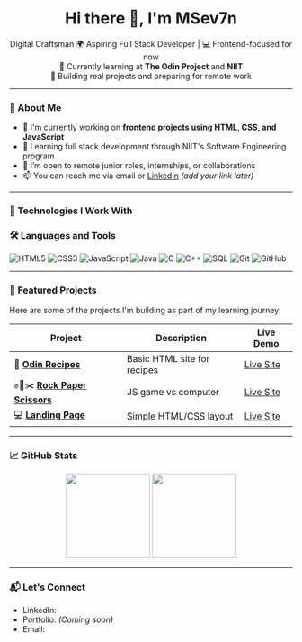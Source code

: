 <h1 align="center">Hi there 👋, I'm MSev7n</h1>

<p align="center">
  Digital Craftsman
  🌍 Aspiring Full Stack Developer | 💻 Frontend-focused for now  
  <br />
  🚀 Currently learning at <strong>The Odin Project</strong> and <strong>NIIT</strong>  
  <br />
  🔧 Building real projects and preparing for remote work
</p>

---

### 🧠 About Me

- 🔭 I'm currently working on **frontend projects using HTML, CSS, and JavaScript**
- 🌱 Learning full stack development through NIIT's Software Engineering program
- 🤝 I’m open to remote junior roles, internships, or collaborations
- 📫 You can reach me via email or [LinkedIn](#) *(add your link later)*

---

### 🔧 Technologies I Work With

### 🛠️ Languages and Tools

![HTML5](https://img.shields.io/badge/HTML5-E34F26?style=flat&logo=html5&logoColor=white)
![CSS3](https://img.shields.io/badge/CSS3-1572B6?style=flat&logo=css3&logoColor=white)
![JavaScript](https://img.shields.io/badge/JavaScript-F7DF1E?style=flat&logo=javascript&logoColor=black)
![Java](https://img.shields.io/badge/Java-007396?style=flat&logo=java&logoColor=white)
![C](https://img.shields.io/badge/C-00599C?style=flat&logo=c&logoColor=white)
![C++](https://img.shields.io/badge/C++-00599C?style=flat&logo=c%2B%2B&logoColor=white)
![SQL](https://img.shields.io/badge/SQL-4479A1?style=flat&logo=postgresql&logoColor=white)
![Git](https://img.shields.io/badge/Git-F05032?style=flat&logo=git&logoColor=white)
![GitHub](https://img.shields.io/badge/GitHub-181717?style=flat&logo=github&logoColor=white)


---

### 📂 Featured Projects

Here are some of the projects I'm building as part of my learning journey:

| Project | Description | Live Demo |
|--------|-------------|-----------|
| 🍲 **[Odin Recipes](https://github.com/mSev7n/odin-recipes)** | Basic HTML site for recipes | [Live Site](https://msev7n.github.io/odin-recipes/) |
| ✊📄✂️ **[Rock Paper Scissors](https://github.com/mSev7n/rps)** | JS game vs computer | [Live Site](https://msev7n.github.io/rps/) |
| 💻 **[Landing Page](https://github.com/mSev7n/odin-landing-page)** | Simple HTML/CSS layout | [Live Site](https://msev7n.github.io/odin-landing-page/) |

---

### 📈 GitHub Stats

<p align="center">
  <img src="https://github-readme-stats.vercel.app/api?username=mSev7n&show_icons=true&theme=default" height="150"/>
  <img src="https://github-readme-stats.vercel.app/api/top-langs/?username=mSev7n&layout=compact&theme=default" height="150"/>
</p>

---

### 📬 Let's Connect

- LinkedIn: 
- Portfolio: *(Coming soon)*
- Email: 



<!--
**mSev7n/mSev7n** is a ✨ _special_ ✨ repository because its `README.md` (this file) appears on your GitHub profile.

Here are some ideas to get you started:

- 🔭 I’m currently working on ...
- 🌱 I’m currently learning ...
- 👯 I’m looking to collaborate on ...
- 🤔 I’m looking for help with ...
- 💬 Ask me about ...
- 📫 How to reach me: ...
- 😄 Pronouns: ...
- ⚡ Fun fact: ...
-->
